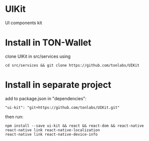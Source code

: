 # UIKit
UI components kit

# Install in TON-Wallet
clone UIKit in src/services using
```
cd src/services && git clone https://github.com/tonlabs/UIKit
```

# Install in separate project
add to package.json in "dependencies":
```
"ui-kit": "git+https://github.com/tonlabs/UIKit.git"
```

then run:
```
npm install --save ui-kit && react && react-dom && react-native
react-native link react-native-localization
react-native link react-native-device-info
```

